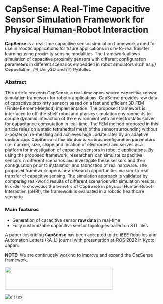 # CapSense: A Real-Time Capacitive Sensor Simulation Framework for Physical Human-Robot Interaction

**CapSense** is a real-time capacitive sensor simulation framework aimed for use in robotic applications for future applications in sim-to-real transfer learning using proximity sensing modalities. The framework allows simulation of capacitive proximity sensors with different configuration parameters in different scenarios embedded in robot simulators such as *(i)* CoppeliaSim, *(ii)* Unity3D and *(iii*) PyBullet.

### Abstract

This article presents CapSense, a real-time open-source capacitive sensor simulation framework for robotic applications. CapSense provides raw data of capacitive proximity sensors based on a fast and efficient 3D FEM (Finite-Element-Method) implementation. The proposed framework is interfaced to off-the-shelf robot and physics simulation environments to couple dynamic interaction of the environment with an electrostatic solver for capacitance computation in real-time. The FEM method proposed in this article relies on a static tetrahedral mesh of the sensor surrounding without a-posteriori re-meshing and achieves high update rates by an adaptive update step. CapSense is flexible due to various configuration parameters (i.e. number, size, shape and location of electrodes) and serves as a platform for investigation of capacitive sensors in robotic applications. By using the proposed framework, researchers can simulate capacitive sensors in different scenarios and investigate these sensors and their configuration prior to installation and fabrication of real hardware. The proposed framework opens new research opportunities via sim-to-real transfer of capacitive sensing. The simulation approach is validated by comparing real-world results of different scenarios with simulation results. In order to showcase the benefits of CapSense in physical Human-Robot-Interaction (pHRI), the framework is evaluated in a robotic healthcare scenario.

### Main features

* Generation of capacitive sensor **raw data** in real-time
* Fully customizable capacitive sensor topologies based on STL files

A paper describing **CapSense** has been accepted to the IEEE Robotics and Automation Letters (RA-L) journal with presentation at IROS 2022 in Kyoto, Japan.

**NOTE:** We are continuosly working to improve and expand the CapSense framework. 


<img src="https://www.aau.at/wp-content/uploads/2021/02/efrelogo.png" width="350" height="75" />        

![alt text](https://www.aau.at/wp-content/uploads/2021/02/KWF_FE_pos-aubergine-120x120.png)

